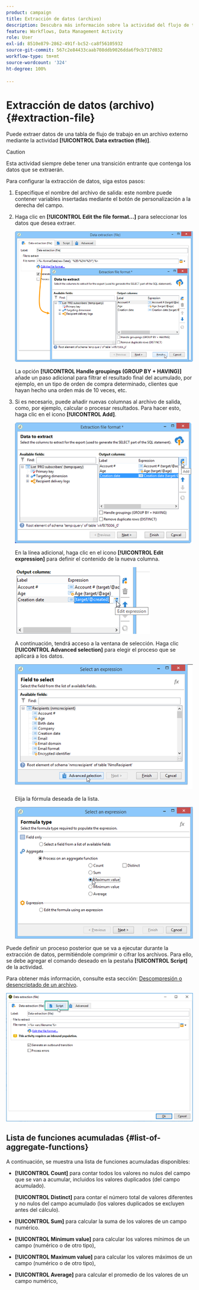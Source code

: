 ```yaml
---
product: campaign
title: Extracción de datos (archivo)
description: Descubra más información sobre la actividad del flujo de trabajo Extracción de datos (archivo).
feature: Workflows, Data Management Activity
role: User
exl-id: 8510e879-2862-491f-bc52-ca8f56105932
source-git-commit: 567c2e84433caab708ddb9026dda6f9cb717d032
workflow-type: tm+mt
source-wordcount: '324'
ht-degree: 100%

---
```


# Extracción de datos (archivo){#extraction-file}



Puede extraer datos de una tabla de flujo de trabajo en un archivo externo mediante la actividad **[!UICONTROL Data extraction (file)]**.

>[!CAUTION]
>
>Esta actividad siempre debe tener una transición entrante que contenga los datos que se extraerán.

Para configurar la extracción de datos, siga estos pasos:

1. Especifique el nombre del archivo de salida: este nombre puede contener variables insertadas mediante el botón de personalización a la derecha del campo.
1. Haga clic en **[!UICONTROL Edit the file format...]** para seleccionar los datos que desea extraer.

   ![](assets/s_advuser_extract_file_param.png)

   La opción **[!UICONTROL Handle groupings (GROUP BY + HAVING)]** añade un paso adicional para filtrar el resultado final del acumulado, por ejemplo, en un tipo de orden de compra determinado, clientes que hayan hecho una orden más de 10 veces, etc.

1. Si es necesario, puede añadir nuevas columnas al archivo de salida, como, por ejemplo, calcular o procesar resultados. Para hacer esto, haga clic en el icono **[!UICONTROL Add]**.

   ![](assets/s_advuser_extract_file_add_col.png)

   En la línea adicional, haga clic en el icono **[!UICONTROL Edit expression]** para definir el contenido de la nueva columna.

   ![](assets/s_advuser_extract_file_add_exp.png)

   A continuación, tendrá acceso a la ventana de selección. Haga clic **[!UICONTROL Advanced selection]** para elegir el proceso que se aplicará a los datos.

   ![](assets/s_advuser_extract_file_advanced_selection.png)

   Elija la fórmula deseada de la lista.

   ![](assets/s_advuser_extract_file_agregate_values.png)

Puede definir un proceso posterior que se va a ejecutar durante la extracción de datos, permitiéndole comprimir o cifrar los archivos. Para ello, se debe agregar el comando deseado en la pestaña **[!UICONTROL Script]** de la actividad.

Para obtener más información, consulte esta sección: [Descompresión o desencriptado de un archivo](use-workflow-data.md#zipping-or-encrypting-a-file).

![](assets/postprocessing_dataextraction.png)

## Lista de funciones acumuladas {#list-of-aggregate-functions}

A continuación, se muestra una lista de funciones acumuladas disponibles:

* **[!UICONTROL Count]** para contar todos los valores no nulos del campo que se van a acumular, incluidos los valores duplicados (del campo acumulado).

  **[!UICONTROL Distinct]** para contar el número total de valores diferentes y no nulos del campo acumulado (los valores duplicados se excluyen antes del cálculo).

* **[!UICONTROL Sum]** para calcular la suma de los valores de un campo numérico.
* **[!UICONTROL Minimum value]** para calcular los valores mínimos de un campo (numérico o de otro tipo),
* **[!UICONTROL Maximum value]** para calcular los valores máximos de un campo (numérico o de otro tipo),
* **[!UICONTROL Average]** para calcular el promedio de los valores de un campo numérico,
